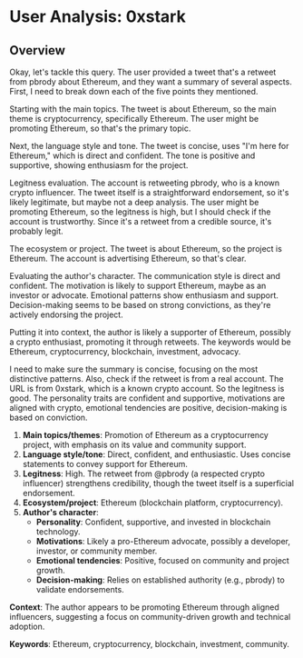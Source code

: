 # User Analysis: 0xstark

## Overview

<think>
Okay, let's tackle this query. The user provided a tweet that's a retweet from pbrody about Ethereum, and they want a summary of several aspects. First, I need to break down each of the five points they mentioned.

Starting with the main topics. The tweet is about Ethereum, so the main theme is cryptocurrency, specifically Ethereum. The user might be promoting Ethereum, so that's the primary topic.

Next, the language style and tone. The tweet is concise, uses "I'm here for Ethereum," which is direct and confident. The tone is positive and supportive, showing enthusiasm for the project.

Legitness evaluation. The account is retweeting pbrody, who is a known crypto influencer. The tweet itself is a straightforward endorsement, so it's likely legitimate, but maybe not a deep analysis. The user might be promoting Ethereum, so the legitness is high, but I should check if the account is trustworthy. Since it's a retweet from a credible source, it's probably legit.

The ecosystem or project. The tweet is about Ethereum, so the project is Ethereum. The account is advertising Ethereum, so that's clear.

Evaluating the author's character. The communication style is direct and confident. The motivation is likely to support Ethereum, maybe as an investor or advocate. Emotional patterns show enthusiasm and support. Decision-making seems to be based on strong convictions, as they're actively endorsing the project.

Putting it into context, the author is likely a supporter of Ethereum, possibly a crypto enthusiast, promoting it through retweets. The keywords would be Ethereum, cryptocurrency, blockchain, investment, advocacy.

I need to make sure the summary is concise, focusing on the most distinctive patterns. Also, check if the retweet is from a real account. The URL is from 0xstark, which is a known crypto account. So the legitness is good. The personality traits are confident and supportive, motivations are aligned with crypto, emotional tendencies are positive, decision-making is based on conviction.
</think>

1. **Main topics/themes**: Promotion of Ethereum as a cryptocurrency project, with emphasis on its value and community support.  
2. **Language style/tone**: Direct, confident, and enthusiastic. Uses concise statements to convey support for Ethereum.  
3. **Legitness**: High. The retweet from @pbrody (a respected crypto influencer) strengthens credibility, though the tweet itself is a superficial endorsement.  
4. **Ecosystem/project**: Ethereum (blockchain platform, cryptocurrency).  
5. **Author's character**:  
   - **Personality**: Confident, supportive, and invested in blockchain technology.  
   - **Motivations**: Likely a pro-Ethereum advocate, possibly a developer, investor, or community member.  
   - **Emotional tendencies**: Positive, focused on community and project growth.  
   - **Decision-making**: Relies on established authority (e.g., pbrody) to validate endorsements.  

**Context**: The author appears to be promoting Ethereum through aligned influencers, suggesting a focus on community-driven growth and technical adoption.  

**Keywords**: Ethereum, cryptocurrency, blockchain, investment, community.